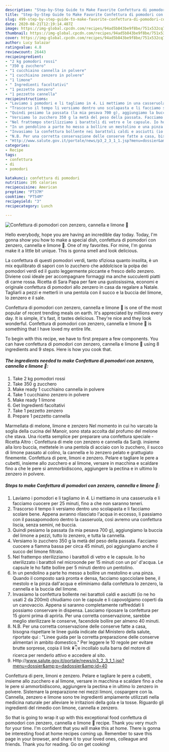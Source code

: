 ```yaml
---
description: "Step-by-Step Guide to Make Favorite Confettura di pomodori con zenzero, cannella e limone 🌷"
title: "Step-by-Step Guide to Make Favorite Confettura di pomodori con zenzero, cannella e limone 🌷"
slug: 499-step-by-step-guide-to-make-favorite-confettura-di-pomodori-con-zenzero-cannella-e-limone
date: 2020-08-21T12:19:14.487Z
image: https://img-global.cpcdn.com/recipes/94ad5b843be9f8be/751x532cq70/confettura-di-pomodori-con-zenzero-cannella-e-limone-🌷-recipe-main-photo.jpg
thumbnail: https://img-global.cpcdn.com/recipes/94ad5b843be9f8be/751x532cq70/confettura-di-pomodori-con-zenzero-cannella-e-limone-🌷-recipe-main-photo.jpg
cover: https://img-global.cpcdn.com/recipes/94ad5b843be9f8be/751x532cq70/confettura-di-pomodori-con-zenzero-cannella-e-limone-🌷-recipe-main-photo.jpg
author: Lucy Salazar
ratingvalue: 4.8
reviewcount: 26443
recipeingredient:
- "2 kg pomodori rossi"
- "350 g zucchero"
- "1 cucchiaino cannella in polvere"
- "1 cucchiaino zenzero in polvere"
- "1 limone"
- " Ingredienti facoltativi"
- "1 pezzetto zenzero"
- "1 pezzetto cannella"
recipeinstructions:
- "Laviamo i pomodori e li tagliamo in 4. Li mettiamo in una casseruola e li facciamo cuocere per 25 minuti, fino a che non saranno teneri."
- "Trascorso il tempo li versiamo dentro uno scolapasta e li facciamo scolare bene. Appena avranno rilasciato l&#39;acqua in eccesso, li passiamo con il passapomodoro dentro la casseruola, così avremo una confettura liscia, senza semini, né buccia."
- "Quindi pesiamo la passata (la mia pesava 700 g), aggiungiamo la buccia del limone a pezzi, tutto lo zenzero, e tutta la cannella."
- "Versiamo lo zucchero 350 g la metà del peso della passata. Facciamo cuocere a fiamma bassa per circa 45 minuti, poi aggiungiamo anche il succo del limone filtrato."
- "Nel frattempo sterilizziamo i barattoli di vetro e le capsule. Io ho sterilizzato i barattoli nel microonde per 15 minuti con un po&#39; d&#39;acqua. Le capsule le ho fatte bollire per 5 minuti dentro un pentolino."
- "In un pendolino a parte ho messo a bollire un mestolino e una pinza. Quando il composto sarà pronta e densa, facciamo sgocciolare bene, il mestolo e la pinza dall&#39;acqua e eliminiamo dalla confettura lo zenzero, la cannella e la buccia del limone."
- "Invasiamo la confettura bollente nei barattoli caldi e asciutti (io ne ho usati 2 da 200ml) chiudiamo con le capsule e li capovolgiamo coperti da un canovaccio. Appena si saranno completamente raffreddati li possiamo conservare in dispensa. Lasciamo riposare la confettura per 15 giorni prima di aprirla. Per una corretta conservazione, sarebbe meglio sterilizzare le conserve, facendole bollire per almeno 40 minuti."
- "N.B. Per una corretta conservazione delle conserve fatte a casa, bisogna rispettare le linee guida indicate dal Ministero della salute, riportate qui : &#34;Linee guida per la corretta preparazione delle conserve alimentari in ambito domestico.&#34; Per leggere le 10 regole per evitare brutte sorprese, copia il link ⬇️👇e incollalo sulla barra del motore di ricerca per renderlo attivo e accedere al sito."
- "Http://www.salute.gov.it/portale/news/p3_2_3_1_1.jsp?menu=dossier&amp;p=dadossier&amp;id=40"
categories:
- Recipe
tags:
- confettura
- di
- pomodori

katakunci: confettura di pomodori 
nutrition: 195 calories
recipecuisine: American
preptime: "PT37M"
cooktime: "PT54M"
recipeyield: "3"
recipecategory: Lunch

---
```



![Confettura di pomodori con zenzero, cannella e limone 🌷](https://img-global.cpcdn.com/recipes/94ad5b843be9f8be/751x532cq70/confettura-di-pomodori-con-zenzero-cannella-e-limone-🌷-recipe-main-photo.jpg)

Hello everybody, hope you are having an incredible day today. Today, I'm gonna show you how to make a special dish, confettura di pomodori con zenzero, cannella e limone 🌷. One of my favorites. For mine, I'm gonna make it a little bit unique. This is gonna smell and look delicious.

La confettura di questi pomodori verdi, tanto sfiziosa quanto insolita, è un mix equilibrato di sapori con lo zucchero che addolcisce la polpa dei pomodori verdi ed il gusto leggermente piccante e fresco dello zenzero. Diviene così ideale per accompagnare formaggi ma anche succulenti piatti di carne rossa. Ricetta di Sara Papa per fare una gustosissima, economi e originale confettura di pomodori allo zenzero in casa da regalare a Natale. Tagliarli a pezzi e metterli in una pentola con il succo e la buccia del limone, lo zenzero e il sale.

Confettura di pomodori con zenzero, cannella e limone 🌷 is one of the most popular of recent trending meals on earth. It's appreciated by millions every day. It is simple, it's fast, it tastes delicious. They're nice and they look wonderful. Confettura di pomodori con zenzero, cannella e limone 🌷 is something that I have loved my entire life.


To begin with this recipe, we have to first prepare a few components. You can have confettura di pomodori con zenzero, cannella e limone 🌷 using 8 ingredients and 9 steps. Here is how you cook that.

<!--inarticleads1-->

##### The ingredients needed to make Confettura di pomodori con zenzero, cannella e limone 🌷:

1. Take 2 kg pomodori rossi
1. Take 350 g zucchero
1. Make ready 1 cucchiaino cannella in polvere
1. Take 1 cucchiaino zenzero in polvere
1. Make ready 1 limone
1. Get  Ingredienti facoltativi
1. Take 1 pezzetto zenzero
1. Prepare 1 pezzetto cannella


Marmellata di melone, limone e zenzero Nel momento in cui ho varcato la soglia della cucina del Manoir, sono stata accolta dal profumo del melone che stava. Una ricetta semplice per preparare una confettura speciale - Ricetta Altro : Confettura di mele con zenzero e cannella da Sar@. insieme alla loro buccia, mettetele in una pentola di acciaio con lo zucchero, il succo di limone passato al colino, la cannella e lo zenzero pelato e grattugiato finemente. Confettura di pere, limoni e zenzero. Pelare e tagliare le pere a cubetti, insieme allo zucchero e al limone, versare in macchina e scaldare fino a che le pere si ammorbidiscono, aggiungere la pectina e in ultimo lo zenzero in polvere. 

<!--inarticleads2-->

##### Steps to make Confettura di pomodori con zenzero, cannella e limone 🌷:

1. Laviamo i pomodori e li tagliamo in 4. Li mettiamo in una casseruola e li facciamo cuocere per 25 minuti, fino a che non saranno teneri.
1. Trascorso il tempo li versiamo dentro uno scolapasta e li facciamo scolare bene. Appena avranno rilasciato l&#39;acqua in eccesso, li passiamo con il passapomodoro dentro la casseruola, così avremo una confettura liscia, senza semini, né buccia.
1. Quindi pesiamo la passata (la mia pesava 700 g), aggiungiamo la buccia del limone a pezzi, tutto lo zenzero, e tutta la cannella.
1. Versiamo lo zucchero 350 g la metà del peso della passata. Facciamo cuocere a fiamma bassa per circa 45 minuti, poi aggiungiamo anche il succo del limone filtrato.
1. Nel frattempo sterilizziamo i barattoli di vetro e le capsule. Io ho sterilizzato i barattoli nel microonde per 15 minuti con un po&#39; d&#39;acqua. Le capsule le ho fatte bollire per 5 minuti dentro un pentolino.
1. In un pendolino a parte ho messo a bollire un mestolino e una pinza. Quando il composto sarà pronta e densa, facciamo sgocciolare bene, il mestolo e la pinza dall&#39;acqua e eliminiamo dalla confettura lo zenzero, la cannella e la buccia del limone.
1. Invasiamo la confettura bollente nei barattoli caldi e asciutti (io ne ho usati 2 da 200ml) chiudiamo con le capsule e li capovolgiamo coperti da un canovaccio. Appena si saranno completamente raffreddati li possiamo conservare in dispensa. Lasciamo riposare la confettura per 15 giorni prima di aprirla. Per una corretta conservazione, sarebbe meglio sterilizzare le conserve, facendole bollire per almeno 40 minuti.
1. N.B. Per una corretta conservazione delle conserve fatte a casa, bisogna rispettare le linee guida indicate dal Ministero della salute, riportate qui : &#34;Linee guida per la corretta preparazione delle conserve alimentari in ambito domestico.&#34; Per leggere le 10 regole per evitare brutte sorprese, copia il link ⬇️👇e incollalo sulla barra del motore di ricerca per renderlo attivo e accedere al sito.
1. Http://www.salute.gov.it/portale/news/p3_2_3_1_1.jsp?menu=dossier&amp;p=dadossier&amp;id=40


Confettura di pere, limoni e zenzero. Pelare e tagliare le pere a cubetti, insieme allo zucchero e al limone, versare in macchina e scaldare fino a che le pere si ammorbidiscono, aggiungere la pectina e in ultimo lo zenzero in polvere. Sistemare la preparazione nei mezzi limoni, cospargere con la. Cannella, zenzero e limone sono tre ingredienti ampiamente utilizzati nella medicina naturale per alleviare le irritazioni della gola e la tosse. Riguardo gli ingredienti del rimedio con limone, cannella e zenzero. 

So that is going to wrap it up with this exceptional food confettura di pomodori con zenzero, cannella e limone 🌷 recipe. Thank you very much for your time. I'm confident that you will make this at home. There is gonna be interesting food at home recipes coming up. Remember to save this page in your browser, and share it to your loved ones, colleague and friends. Thank you for reading. Go on get cooking!
